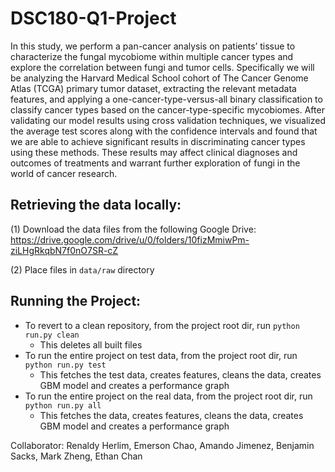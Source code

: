 # DSC180-Q1-Project
In this study, we perform a pan-cancer analysis on patients’ tissue to characterize the fungal mycobiome within multiple cancer types and explore the correlation between fungi and tumor cells. Specifically we will be analyzing the Harvard Medical School cohort of The Cancer Genome Atlas (TCGA) primary tumor dataset, extracting the relevant metadata features, and applying a one-cancer-type-versus-all binary classification to classify cancer types based on the cancer-type-specific mycobiomes. After validating our model results using cross validation techniques, we visualized the average test scores along with the confidence intervals and found that we are able to achieve significant results in discriminating cancer types using these methods. These results may affect clinical diagnoses and outcomes of treatments and warrant further exploration of fungi in the world of cancer research.

## Retrieving the data locally:
(1) Download the data files from the following Google Drive: https://drive.google.com/drive/u/0/folders/10fizMmiwPm-ziLHgRkqbN7f0nO7SR-cZ

(2) Place files in `data/raw` directory

## Running the Project:
* To revert to a clean repository, from the project root dir, run `python run.py clean`
  * This deletes all built files
* To run the entire project on test data, from the project root dir, run `python run.py test`
  * This fetches the test data, creates features, cleans the data, creates GBM model
  and creates a performance graph
* To run the entire project on the real data, from the project root dir, run `python run.py all`
  * This fetches the data, creates features, cleans the data, creates GBM model
  and creates a performance graph

Collaborator: Renaldy Herlim, Emerson Chao, Amando Jimenez, Benjamin Sacks, Mark Zheng, Ethan Chan
